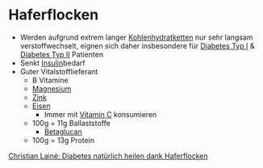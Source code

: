 # Haferflocken
- Werden aufgrund extrem langer [Kohlenhydratketten](../Nahrungs_Inhaltsstoffe/Kohlenhydrate.md) nur sehr langsam verstoffwechselt, eignen sich daher insbesondere für [Diabetes Typ I](../../Menschlicher_Körper/Verdauungssystem/Leiden/Diabetes/Diabetes%20Typ%201/Diabetes%20Typ%20I.md) & [Diabetes Typ II](../../Menschlicher_Körper/Verdauungssystem/Leiden/Diabetes/Diabetes%20Typ%20II.md) Patienten
- Senkt [Insulin](../../Glossar/Insulin.md)bedarf
- Guter Vitalstofflieferant
	- B Vitamine
	- [Magnesium](../../Elemente_des_Periodensystems/Magnesium.md)
	- [Zink](../../Elemente_des_Periodensystems/Zink.md)
	- [Eisen](../../Elemente_des_Periodensystems/Eisen.md)
		- Immer mit [Vitamin C](../Nahrungs_Inhaltsstoffe/Vitamine/Vitamin%20C.md) konsumieren
	- 100g = 11g Ballaststoffe
		- [Betaglucan](../Nahrungs_Inhaltsstoffe/Ballaststoffe/Betaglucan.md)
	- 100g = 13g Protein


[Christian Lainé: Diabetes natürlich heilen dank Haferflocken](https://www.youtube.com/watch?v=x4qYZKi_AD8)